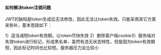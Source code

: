 #### 如何解决token注销问题

JWT的缺陷是token生成后无法修改，因此无法让token失效。只能采用其它方案来弥补，基本思路如下：

 1）适当减短token有效期，让token尽快失效
 2）删除客户端cookie​
 3）服务端对失效token进行标记，形成黑名单，虽然有违无状态特性，但是因为token有效期短，因此标记时间也比较短。服务器压力会比较小